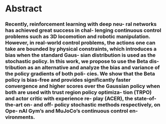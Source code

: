 # Abstract
### Recently, reinforcement learning with deep neu- ral networks has achieved great success in chal- lenging continuous control problems such as 3D locomotion and robotic manipulation. However, in real-world control problems, the actions one can take are bounded by physical constraints, which introduces a bias when the standard Gaus- sian distribution is used as the stochastic policy. In this work, we propose to use the Beta dis- tribution as an alternative and analyze the bias and variance of the policy gradients of both poli- cies. We show that the Beta policy is bias-free and provides significantly faster convergence and higher scores over the Gaussian policy when both are used with trust region policy optimiza- tion (TRPO) and actor critic with experience re- play (ACER), the state-of-the-art on- and off- policy stochastic methods respectively, on Ope- nAI Gym’s and MuJoCo’s continuous control en- vironments.
